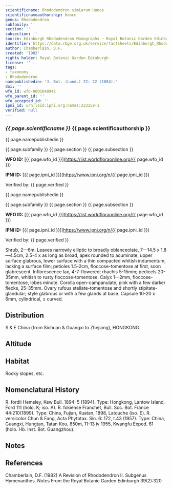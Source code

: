 ```yaml
---
scientificname: Rhododendron simiarum Hance
scientificnameauthorship: Hance
genus: Rhododendron
subfamily: ''
section: ''
subsection: ''
source: Edinburgh Rhododendron Monographs – Royal Botanic Garden Edinburgh
identifier: https://data.rbge.org.uk/service/factsheets/Edinburgh_Rhododendron_Monographs.xhtml
author: Chamberlain, D.F.
created: '1982'
rights holder: Royal Botanic Garden Edinburgh
license: ''
tags:
- taxonomy
- Rhododendron
namepublishedin: 'J. Bot. (Lond.) 22: 22 (1884).'
doi: ''
wfo_id: wfo-0001048942
wfo_parent_id: ''
wfo_accepted_id: ''
ipni_id: urn:lsid:ipni.org:names:333358-1
verified: null
---
```

### _{{ page.scientificname }}_ {{ page.scientificauthorship }}
 {{ page.namepublishedin }}

{{ page.subfamily }} {{ page.section }} {{ page.subsection }}

**WFO ID:** [{{ page.wfo_id }}](https://list.worldfloraonline.org/{{ page.wfo_id }})

**IPNI ID:** [{{ page.ipni_id }}](https://www.ipni.org/n/{{ page.ipni_id }})

Verified by: {{ page.verified }}

 {{ page.namepublishedin }}

{{ page.subfamily }} {{ page.section }} {{ page.subsection }}

**WFO ID:** [{{ page.wfo_id }}](https://list.worldfloraonline.org/{{ page.wfo_id }})

**IPNI ID:** [{{ page.ipni_id }}](https://www.ipni.org/n/{{ page.ipni_id }})

Verified by: {{ page.verified }}



Shrub, 2—6m. Leaves narrowly elliptic to broadly oblanceolate, 7—14.5 x 1.8—4.5cm, 2.5-4 x as long as broad, apex rounded to acuminate, upper surface glabrous, lower surface with a thin compacted whitish indumentum, lacking a surface film; petioles 1.5-2cm, floccose-tomentose at first, soon glabrescent. Inflorescence lax, 4-7-flowered; rhachis 5-15mm; pedicels 20-35mm, whitish to rusty floccose-tomentose. Calyx 1—2mm, floccose-tomentose, lobes minute. Corolla open-campanulate, pink with a few darker flecks, 25-35mm. Ovary rufous stellate-tomentose and shortly stipitate-glandular; style glabrous or with a few glands at base. Capsule 10-20 x 6mm, cylindrical, ± curved.

## Distribution
S & E China (from Sichuan & Guangxi to Zhejiang), HONGKONG.

## Altitude


## Habitat
Rocky slopes, etc.

## Nomenclatural History
R. fordii Hemsley, Kew Bull. 1894: 5 (1894). Type: Hongkong, Lantow Island, Ford 111 (holo. K; iso. A). R. fokiense Franchet, Bull. Soc. Bot. France 44:210(1899). Type: China, Fujian, Kuatan, 1898, Latouche (iso. E). R. versicolor Chun & Fang, Acta Phytotax. Sin. 6: 172, t.43 (1957). Type: China, Guangxi, Hungtan, Tatan Kou, 850m, 11-13 iv 1955, Kwangfu Exped. 61 (holo. Hb. Inst. Bot. Guangzhou).
                       
## Notes


## References

Chamberlain, D.F. (1982) A Revision of Rhododendron II. Subgenus Hymenanthes. Notes From the Royal Botanic Garden Edinburgh 39(2):320

